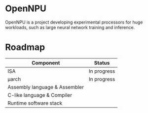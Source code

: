 # OpenNPU
OpenNPU is a project developing experimental processors for huge workloads, such as large neural network training and inference.

# Roadmap
| Component | Status |
| - | - |
| ISA | In progress |
| µarch | In progress |
| Assembly language & Assembler | |
| C-like language & Compiler | |
| Runtime software stack ||
